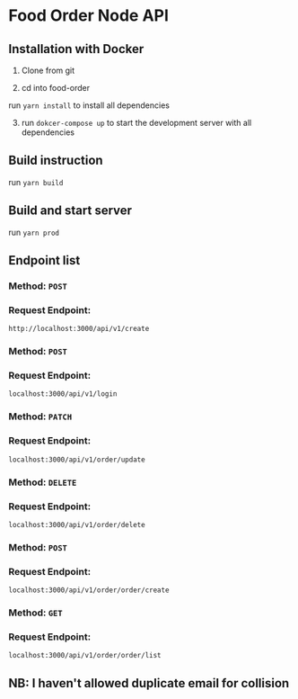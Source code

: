 # Food Order Node API

## Installation with Docker

1. Clone from git

2. cd into food-order

run `yarn install` to install all dependencies

3. run `dokcer-compose up` to start the development server with all dependencies

## Build instruction

run `yarn build`

## Build and start server

run `yarn prod`


## Endpoint list

###  Method: `POST`
### Request Endpoint:
```
http://localhost:3000/api/v1/create
```

###  Method: `POST`
### Request Endpoint:
```
localhost:3000/api/v1/login
```

###  Method: `PATCH`
### Request Endpoint:
```
localhost:3000/api/v1/order/update
```

###  Method: `DELETE`
### Request Endpoint:
```
localhost:3000/api/v1/order/delete
```

###  Method: `POST`
### Request Endpoint:
```
localhost:3000/api/v1/order/order/create
```

###  Method: `GET`
### Request Endpoint:
```
localhost:3000/api/v1/order/order/list
```

## NB: I haven't allowed duplicate email for collision